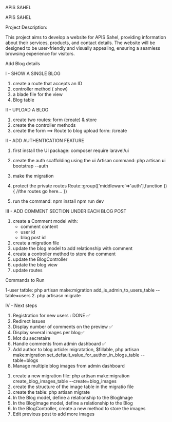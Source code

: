 APIS SAHEL

APIS SAHEL

Project Description:

This project aims to develop a website for APIS Sahel, providing information about their services, products, and contact details. The website will be designed to be user-friendly and visually appealing, ensuring a seamless browsing experience for visitors.

Add Blog details

I - SHOW A SINGLE BLOG

1. create a route that accepts an ID
2. controller method ( show)
3. a blade file for the view
4. Blog table

II - UPLOAD A BLOG

1. create two routes: form (create) & store
2. create the controller methods
3. create the form
   ==> Route to blog upload form: /create

II - ADD AUTHENTICATION FEATURE

1. first install the UI package: composer require laravel/ui
2. create the auth scaffolding using the ui Artisan command: php artisan ui bootstrap --auth
3. make the migration
4. protect the private routes
   Route::group(['middleware'=>'auth'],function (){
   //the routes go here...
   })

5. run the command:
   npm install
   npm run dev

III - ADD COMMENT SECTION UNDER EACH BLOG POST

1. create a Comment model with:
    - comment content
    - user id
    - blog post id
2. create a migration file
3. update the blog model to add relationship with comment
4. create a controller method to store the comment
5. update the BlogController
6. update the blog view
7. update routes

Commands to Run

1-user tatble: php artisan make:migration add_is_admin_to_users_table --table=users 2. php artisasn migrate

IV - Next steps

1. Registration for new users : DONE ✅
2. Redirect issues
3. Display number of comments on the preview ✅
4. Display several images per blog✅
5. Mot du secretaire
6. Handle comments from admin dashboard ✅
7. Add author to blog article: migratation, $fillable, php artisan make:migration set_default_value_for_author_in_blogs_table --table=blogs
8. Manage multiple blog images from admin dashboard

<!-- Add Multiple images per Blog -->

1. create a new migration file: php artisan make:migration create_blog_images_table --create=blog_images
2. create the structure of the image table in the migratio file
3. create the table: php artisan migrate
4. In the Blog model, define a relationship to the BlogImage
5. In the BlogImage model, define a relationship to the Blog
6. In the BlogController, create a new method to store the images
7. Edit previous post to add more images

